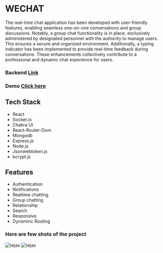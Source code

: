 <h1>WECHAT</h1>
<P>The real-time chat application has been developed with user-friendly features, enabling seamless one-on-one conversations and group discussions. Notably, a group chat functionality is in place, exclusively administered by designated personnel with the authority to manage users. This ensures a secure and organized environment. Additionally, a typing indicator has been implemented to provide real-time feedback during conversations. These enhancements collectively contribute to a professional and dynamic chat experience for users.
</P>
<h3>Backend <a href='https://github.com/YelveTejas/wechat-backend'>Link</a></h3>
<h3> Demo <a href='https://chatspehre.netlify.app/'>Click here</a></h3>

<h2>Tech Stack</h2>
<div>
  <ul>
    <li> React</li>
    <li>Socket.io</li>
     <li>Chakra UI</li>
     <li>React-Router-Dom</li>
     <li>Mongodb</li>
      <li>Express.js</li>
      <li>Node.js</li>
      <li>Jsonwebtoken.js</li>
     <li>bcrypt.js</li>
  </ul>
</div>
<h2>Features</h2>
  <ul>
    <li>Authentication</li>
    <li>Notifications</li>
    <li>Realtime chatting</li>
    <Li>Group chatting</Li>
     <li>Relationship</li>
     <li>Search</li>
     <li>Responsive</li>
     <li>Dynaminc Routing</li>
    
    
  </ul>
  <h3>Here are few shots of the project</h3>
  <div>
  <img src='https://github.com/YelveTejas/wechat/assets/103955930/b640a727-b62d-4d8d-a516-59aff21af387' alt='tejas'></img>
   <img src='https://github.com/YelveTejas/wechat/assets/103955930/3d43e417-21a3-4d69-9048-d3b398d37c56' alt='tejas'></img>
  


</div>
